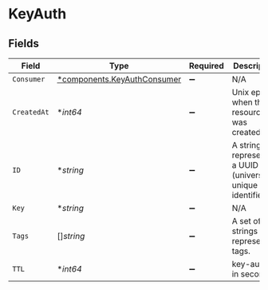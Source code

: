 # KeyAuth


## Fields

| Field                                                                     | Type                                                                      | Required                                                                  | Description                                                               |
| ------------------------------------------------------------------------- | ------------------------------------------------------------------------- | ------------------------------------------------------------------------- | ------------------------------------------------------------------------- |
| `Consumer`                                                                | [*components.KeyAuthConsumer](../../models/components/keyauthconsumer.md) | :heavy_minus_sign:                                                        | N/A                                                                       |
| `CreatedAt`                                                               | **int64*                                                                  | :heavy_minus_sign:                                                        | Unix epoch when the resource was created.                                 |
| `ID`                                                                      | **string*                                                                 | :heavy_minus_sign:                                                        | A string representing a UUID (universally unique identifier).             |
| `Key`                                                                     | **string*                                                                 | :heavy_minus_sign:                                                        | N/A                                                                       |
| `Tags`                                                                    | []*string*                                                                | :heavy_minus_sign:                                                        | A set of strings representing tags.                                       |
| `TTL`                                                                     | **int64*                                                                  | :heavy_minus_sign:                                                        | key-auth ttl in seconds                                                   |